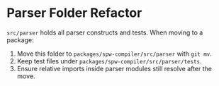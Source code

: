 # Parser Folder Refactor

`src/parser` holds all parser constructs and tests. When moving to a package:

1. Move this folder to `packages/spw-compiler/src/parser` with `git mv`.
2. Keep test files under `packages/spw-compiler/src/parser/tests`.
3. Ensure relative imports inside parser modules still resolve after the move.
